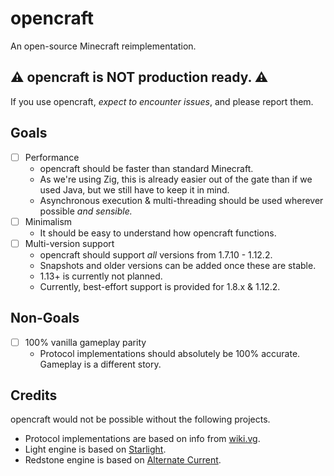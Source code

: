 # opencraft
An open-source Minecraft reimplementation.

## ⚠️ opencraft is NOT production ready. ⚠️

If you use opencraft, *expect to encounter issues*, and please report them.

## Goals
- [ ] Performance
    - opencraft should be faster than standard Minecraft.
    - As we're using Zig, this is already easier out of the gate than if we used Java, but we still have to keep it in mind.
    - Asynchronous execution & multi-threading should be used wherever possible *and sensible.*
- [ ] Minimalism
    - It should be easy to understand how opencraft functions.
- [ ] Multi-version support
    - opencraft should support *all* versions from 1.7.10 - 1.12.2.
    - Snapshots and older versions can be added once these are stable.
    - 1.13+ is currently not planned.
    - Currently, best-effort support is provided for 1.8.x & 1.12.2.

## Non-Goals
- [ ] 100% vanilla gameplay parity
    - Protocol implementations should absolutely be 100% accurate. Gameplay is a different story.

## Credits
opencraft would not be possible without the following projects.

- Protocol implementations are based on info from [wiki.vg](https://wiki.vg/).
- Light engine is based on [Starlight](https://github.com/PaperMC/Starlight).
- Redstone engine is based on [Alternate Current](https://github.com/SpaceWalkerRS/alternate-current).
